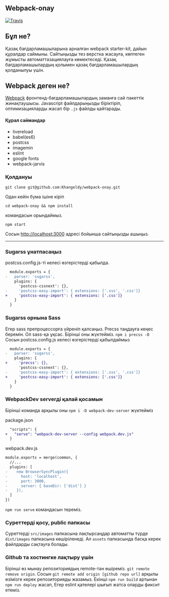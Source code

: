 ## Webpack-onay
[![Travis](https://travis-ci.org/Khangeldy/webpack-onay.svg?branch=master)](http://github.com/khangeldy/webpack-onay)

## Бұл не?
Қазақ бағдарламашыларына арналған webpack starter-kit, дайын құралдар саймыны. Сайтыңызды тез верстка жасауға, көптеген жұмысты автоматтазациялауға көмектеседі. Қазақ бағдарламашылардың қолымен қазақ бағдарламашылардың қолданылуы үшін.

## Webpack деген не?
 [Webpack](https://webpack.js.org/) фронтенд-бағдарламашылардың заманға сай пакеттік жинақтаушысы. Javascript файлдарыңызды біріктіріп, оптимизацияларды жасап бір `.js` файлды қайтарады.

#### Құрал саймандар

- livereload
- babel(es6)
- postcss
- imagemin
- eslint
- google fonts
- webpack-jarvis

### Қолдануы
`git clone git@github.com:Khangeldy/webpack-onay.git`

Одан кейін бума ішіне кіріп

`сd webpack-onay && npm install`

командасын орындаймыз.

`npm start`

Сосын [http://localhost:3000](http://localhost:3000) адресі бойынша сайтыңызды ашыңыз.

---

### Sugarss ұнатпасаңыз
postcss.config.js-ті келесі өзгерістерді қабылда.
```diff
  module.exports = {
-   parser: 'sugarss',
    plugins: {
      'postcss-cssnext': {},
-     'postcss-easy-import': { extensions: ['.sss', '.css']}
+     'postcss-easy-import': { extensions: ['.css']}
    }
  }

```

### Sugarss орнына Sass

Егер sass препроцессорға үйреніп қалсаңыз. Precss таңдауға кеңес беремін. Ол sass-қа ұқсас. Бірінші оны жүктейміз.
`npm i precss -D`
Сосын postcss.config.js келесі өзгерістерді қабылдаймыз
```diff
  module.exports = {
-   parser: 'sugarss',
    plugins: {
+     'precss': {},
      'postcss-cssnext': {},
-     'postcss-easy-import': { extensions: ['.sss', '.css']}
+     'postcss-easy-import': { extensions: ['.css']}
    }
  }
```
### WebpackDev serverді қалай қосамын
Бірінші команда арқылы оны `npm i -D webpack-dev-server`
жүктейміз

package.json
```diff
  "scripts": {
+   "serve": "webpack-dev-server --config webpack.dev.js"
  }
```
webpack.dev.js
```diff
module.exports = merge(common, {
  //...
  plugins: [
-    new BrowserSyncPlugin({
-      host: 'localhost',
-      port: 3000,
-      server: { baseDir: ['dist'] }
-    }),
  ]
})
```

`npm run serve` командасын тереміз.

### Суреттерді қосу,  public папкасы
Суреттерді `src/images` папкасына лақтырсаңдар автоматты түрде `dist/images` папкасына көшіріленеді. Ал `assets` папкасында басқа керек файлдарды сақтауға болады.

### Github та хостингке лақтыру үшін
Бірінші өз мынау репозиториядың remote-тан өшіреміз. `git remote remove origin`. Сосын `git remote add origin [github repo url]` арқылы өзімізге керек репозиторияды жазамыз.
Екінші `npm run build` артынан  `npm run deploy` жасап, Егер eslint қателері шығып жатса оларды фиксит етеміз. 
